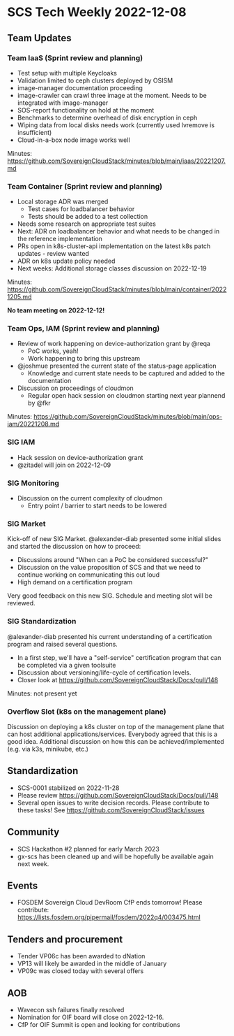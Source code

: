 # SCS Tech Weekly 2022-12-08

## Team Updates

### Team IaaS (Sprint review and planning)
* Test setup with multiple Keycloaks
* Validation limited to ceph clusters deployed by OSISM
* image-manager documentation proceeding
* image-crawler can crawl three image at the moment. Needs to be integrated with image-manager
* SOS-report functionality on hold at the moment
* Benchmarks to determine overhead of disk encryption in ceph
* Wiping data from local disks needs work (currently used lvremove is insufficient)
* Cloud-in-a-box node image works well
    
Minutes: https://github.com/SovereignCloudStack/minutes/blob/main/iaas/20221207.md

### Team Container (Sprint review and planning)
* Local storage ADR was merged
    * Test cases for loadbalancer behavior
    * Tests should be added to a test collection
* Needs some research on appropriate test suites
* Next:  ADR on loadbalancer behavior and what needs to be changed in the reference implementation
* PRs open in k8s-cluster-api implementation on the latest k8s patch updates - review wanted
* ADR on k8s update policy needed
* Next weeks: Additional storage classes discussion on 2022-12-19

Minutes: https://github.com/SovereignCloudStack/minutes/blob/main/container/20221205.md

**No team meeting on 2022-12-12!**

### Team Ops, IAM (Sprint review and planning)

* Review of work happening on device-authorization grant by @reqa
    * PoC works, yeah!
    * Work happening to bring this upstream
* @joshmue presented the current state of the status-page application
    * Knowledge and current state needs to be captured and added to the documentation
* Discussion on proceedings of cloudmon
    * Regular open hack session on cloudmon starting next year plannend by @fkr 

Minutes: https://github.com/SovereignCloudStack/minutes/blob/main/ops-iam/20221208.md

### SIG IAM
* Hack session on device-authorization grant
* @zitadel will join on 2022-12-09

### SIG Monitoring
* Discussion on the current complexity of cloudmon
  * Entry point / barrier to start needs to be lowered

### SIG Market
Kick-off of new SIG Market. @alexander-diab presented some initial slides and started the discussion on how to proceed:
* Discussions around "When can a PoC be considered successful?"
* Discussion on the value proposition of SCS and that we need to continue working on communicating this out loud
* High demand on a certification program

Very good feedback on this new SIG. Schedule and meeting slot will be reviewed.

### SIG Standardization
@alexander-diab presented his current understanding of a certification program and raised several questions.
* In a first step, we'll have a "self-service" certification program that can be completed via a given toolsuite
* Discussion about versioning/life-cycle of certification levels. 
* Closer look at https://github.com/SovereignCloudStack/Docs/pull/148

Minutes: not present yet

### Overflow Slot (k8s on the management plane)
Discussion on deploying a k8s cluster on top of the management plane that can host additional applications/services. Everybody agreed that this is a good idea. Additional discussion on how this can be achieved/implemented (e.g. via k3s, minikube, etc.)

## Standardization
* SCS-0001 stabilized on 2022-11-28
* Please review https://github.com/SovereignCloudStack/Docs/pull/148
* Several open issues to write decision records. Please contribute to these tasks! See https://github.com/SovereignCloudStack/issues

## Community
* SCS Hackathon #2 planned for early March 2023
* gx-scs has been cleaned up and will be hopefully be available again next week.

## Events
* FOSDEM Sovereign Cloud DevRoom CfP ends tomorrow! Please contribute: https://lists.fosdem.org/pipermail/fosdem/2022q4/003475.html

## Tenders and procurement
* Tender VP06c has been awarded to dNation
* VP13 will likely be awarded in the middle of January
* VP09c was closed today with several offers

## AOB
* Wavecon ssh failures finally resolved
* Nomination for OIF board will close on 2022-12-16.
* CfP for OIF Summit is open and looking for contributions
